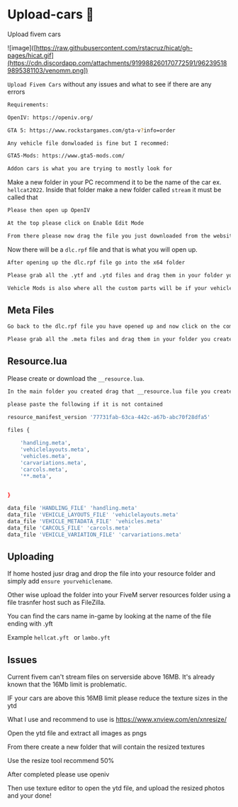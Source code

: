 # Upload-cars 🚗
Upload fivem cars

![image]([https://raw.githubusercontent.com/rstacruz/hicat/gh-pages/hicat.gif](https://cdn.discordapp.com/attachments/919988260170772591/962395189895381103/venomm.png])

`Upload Fivem Cars` without any issues and what to see if there are any errors

```sh
Requirements:

OpenIV: https://openiv.org/

GTA 5: https://www.rockstargames.com/gta-v?info=order

Any vehicle file donwloaded is fine but I recommed: 

GTA5-Mods: https://www.gta5-mods.com/

Addon cars is what you are trying to mostly look for
```

Make a new folder in your PC recommend it to be the name of the car  ex. `hellcat2022`.
Inside that folder make a new folder called `stream` it must be called that

```sh
Please then open up OpenIV

At the top please click on Enable Edit Mode 

From there please now drag the file you just downloaded from the website
```

Now there will be a `dlc.rpf` file and that is what you will open up.

```sh
After opening up the dlc.rpf file go into the x64 folder 

Please grab all the .ytf and .ytd files and drag them in your folder you created and drop these files into the stream folder

Vehicle Mods is also where all the custom parts will be if your vehicle model does include those. Drag those files also into the stream folder

```

## Meta Files

```sh
Go back to the dlc.rpf file you have opened up and now click on the common folder that contain files ending in .meta

Please grab all the .meta files and drag them in your folder you created but not into the stream folder

```

## Resource.lua

Please create or download the `__resource.lua`.

```sh
In the main folder you created drag that __resource.lua file you created into it.

please paste the following if it is not contained

resource_manifest_version '77731fab-63ca-442c-a67b-abc70f28dfa5'
 
files {

    'handling.meta',
	'vehiclelayouts.meta',
    'vehicles.meta',
    'carvariations.meta',
    'carcols.meta',
    '**.meta',

    
}

data_file 'HANDLING_FILE' 'handling.meta'
data_file 'VEHICLE_LAYOUTS_FILE' 'vehiclelayouts.meta'
data_file 'VEHICLE_METADATA_FILE' 'vehicles.meta'
data_file 'CARCOLS_FILE' 'carcols.meta'
data_file 'VEHICLE_VARIATION_FILE' 'carvariations.meta'
```

## Uploading

If home hosted jusr drag and drop the file into your resource folder and simply add `ensure yourvehiclename`.

Other wise upload the folder into your FiveM server resources folder using a file trasnfer host such as FileZilla. 

You can find the cars name in-game by looking at the name of the file ending with .yft

Example `hellcat.yft ` or `lambo.yft`

## Issues

Current fivem can't stream files on serverside above 16MB. It's already known that the 16Mb limit is problematic.

IF your cars are above this 16MB limit please reduce the texture sizes in the ytd

What I use and recommend to use is https://www.xnview.com/en/xnresize/

Open the ytd file and extract all images as pngs

From there create a new folder that will contain the resized textures 

Use the resize tool recommend 50%

After completed please use openiv

Then use texture editor to open the ytd file, and upload the resized photos and your done!

